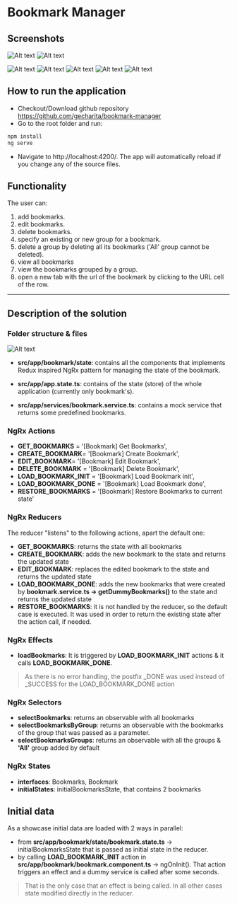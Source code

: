 # Bookmark Manager

## Screenshots
![Alt text](./src/assets/screenshots/b1-all.png?raw=true "Overview")
![Alt text](./src/assets/screenshots/b2-all-edit.png?raw=true "Overview Edit mode")

![Alt text](./src/assets/screenshots/b3.png?raw=true "Tooltip Groups")
![Alt text](./src/assets/screenshots/b4.png?raw=true "Tooltip Actions")
![Alt text](./src/assets/screenshots/b5.png?raw=true "Tooltip Create")
![Alt text](./src/assets/screenshots/b6.png?raw=true "Dialog Create")
![Alt text](./src/assets/screenshots/b7.png?raw=true "Dialog Edit")


## How to run the application

- Checkout/Download github repository https://github.com/gecharita/bookmark-manager
- Go to the root folder and run: 
```sh
npm install
ng serve
```

 - Navigate to http://localhost:4200/. The app will automatically reload if you change any of the source files.

## Functionality

The user can:
1. add bookmarks.
1. edit bookmarks.
1. delete bookmarks.
1. specify an existing or new group for a bookmark.
1. delete a group by deleting all its bookmarks ('All' group cannot be deleted).
1. view all bookmarks
1. view the bookmarks grouped by a group.
1. open a new tab with the url of the bookmark by clicking to the URL cell of the row.
 
---
## Description of the solution

### Folder structure & files
![Alt text](./src/assets/screenshots/b-folder-structure.png?raw=true "Dialog Edit")



- **src/app/bookmark/state**: contains all the components that implements Redux inspired NgRx pattern for managing the state of the bookmark.

- **src/app/app.state.ts**: contains of the state (store) of the whole application (currently only bookmark's).

- **src/app/services/bookmark.service.ts**: contains a mock service that returns some predefined bookmarks.

### NgRx Actions
- **GET_BOOKMARKS** = '[Bookmark] Get Bookmarks',
- **CREATE_BOOKMARK**= '[Bookmark] Create Bookmark',
- **EDIT_BOOKMARK**= '[Bookmark] Edit Bookmark',
- **DELETE_BOOKMARK** = '[Bookmark] Delete Bookmark',
- **LOAD_BOOKMARK_INIT** = '[Bookmark] Load Bookmark init',
- **LOAD_BOOKMARK_DONE** = '[Bookmark] Load Bookmark done',
- **RESTORE_BOOKMARKS** = '[Bookmark] Restore Bookmarks to current state'

### NgRx Reducers
The reducer "listens" to the following actions, apart the default one:

- **GET_BOOKMARKS**: returns the state with all bookmarks
- **CREATE_BOOKMARK**: adds the new bookmark to the state and returns the updated state
- **EDIT_BOOKMARK**: replaces the edited bookmark to the state and returns the updated state
- **LOAD_BOOKMARK_DONE**:  adds the new bookmarks that were created by **bookmark.service.ts -> getDummyBookmarks()** to the state and returns the updated state
- **RESTORE_BOOKMARKS**: it is not handled by the reducer, so the default case is executed. It was used in order to return the existing state after the action call, if needed.

### NgRx Effects

- **loadBookmarks**: It is triggered by **LOAD_BOOKMARK_INIT** actions & it calls **LOAD_BOOKMARK_DONE**.
> As there is no error handling, the postfix _DONE was used instead of _SUCCESS for the LOAD_BOOKMARK_DONE action

### NgRx Selectors 
- **selectBookmarks**: returns an observable with all bookmarks
- **selectBookmarksByGroup**: returns an observable with the bookmarks of the group that was passed as a parameter.
- **selectBookmarksGroups**: returns an observable with all the groups & **'All'** group added by default

### NgRx States
- **interfaces**: Bookmarks, Bookmark
- **initialStates**: initialBookmarksState, that contains 2 bookmarks

## Initial data
As a showcase initial data are loaded with 2 ways in parallel:
- from **src/app/bookmark/state/bookmark.state.ts** -> initialBookmarksState that is passed as initial state in the reducer.
- by calling **LOAD_BOOKMARK_INIT** action in **src/app/bookmark/bookmark.component.ts** -> ngOnInit(). That action triggers an effect and a dummy service is called after some seconds.
> That is the only case that an effect is being called. In all other cases state modified directly in the reducer.
